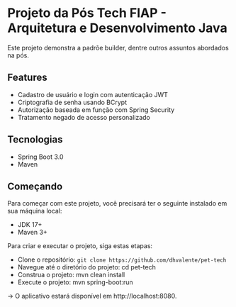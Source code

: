 # Projeto da Pós Tech FIAP - Arquitetura e Desenvolvimento Java

Este projeto demonstra a padrõe builder, dentre outros assuntos abordados na pós.

## Features
* Cadastro de usuário e login com autenticação JWT
* Criptografia de senha usando BCrypt
* Autorização baseada em função com Spring Security
* Tratamento negado de acesso personalizado

## Tecnologias
* Spring Boot 3.0
* Maven

## Começando
Para começar com este projeto, você precisará ter o seguinte instalado em sua máquina local:

* JDK 17+
* Maven 3+



Para criar e executar o projeto, siga estas etapas:

* Clone o repositório: `git clone https://github.com/dhvalente/pet-tech`
* Navegue até o diretório do projeto: cd pet-tech
* Construa o projeto: mvn clean install
* Execute o projeto: mvn spring-boot:run

-> O aplicativo estará disponível em http://localhost:8080.
